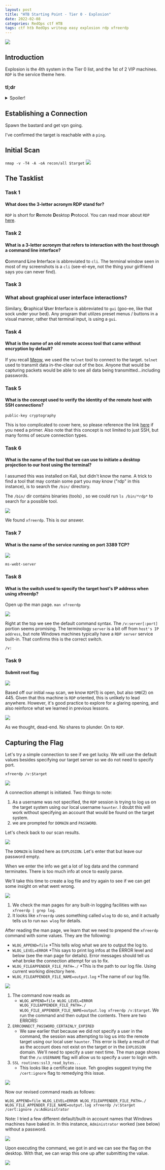 ```yaml
---
layout: post
title: "HTB Starting Point - Tier 0 - Explosion"
date: 2022-02-08
categories: RedOps ctf HTB
tags: ctf htb RedOps writeup easy explosion rdp xfreerdp
---
```

<img src='/assets/img/ctf/htb/sp/tier0/explosion/explosion.PNG'/>

## Introduction

Explosion is the 4th system in the Tier 0 list, and the 1st of 2 VIP machines. `RDP` is the service theme here. 

### tl;dr                                      
<details>                                                                                      
  <summary>Spoiler!</summary>                                                                  
                                                                                               
   1. The target is running a `RDP` server<br/>
   2. using `xfreerdp`, we get several informative errors. We learn that we need `/cert:ignore` and `/u:administrator`<br/>          
   3. Connection is successful and the flag is on the desktop<br/>
   5. <figure><img src='/assets/img/ctf/htb/sp/tier0/explosion/explosion.gif'/><figcaption>Goddamn it Moon Moon</figcaption></figure>
</details>      

## Establishing a Connection

Spawn the bastard and get vpn going.

I've confirmed the target is reachable with a `ping`.

## Initial Scan

`nmap -v -T4 -A -oA recon/all $target`
<img src='/assets/img/ctf/htb/sp/tier0/explosion/1nmap.png'/>


## The Tasklist

### Task 1
#### What does the 3-letter acronym RDP stand for?

`RDP` is short for **R**emote **D**esktop **P**rotocol. You can read moar about `RDP` <a href='https://www.ericom.com/whatis/rdp/#:~:text=RDP%20(Remote%20Desktop%20Protocol)%20is,ITU%20(International%20Telecommunications%20Union).'>here</a>.

### Task 2
#### What is a 3-letter acronym that refers to interaction with the host through a command line interface?

**C**ommand **L**ine **I**nterface is abbreviated to `cli`. The terminal window seen in most of my screenshots is a `cli` (see-el-eye, not the thing your girlfriend says you can never find).


### Task 3
### What about graphical user interface interactions?

Similary, **G**raphical **U**ser **I**nterface is abbreviated to `gui` (goo-ee, like that sock under your bed). Any program that utilzes preset menus / buttons in a visual manner, rather that terminal input, is using a `gui`.


### Task 4 
#### What is the name of an old remote access tool that came without encryption by default?

If you recall [Meow](https://opfor-haunter.github.io/posts/HTB-SP-T0-meow/), we used the `telnet` tool to connect to the target. `telnet` used to transmit data in-the-clear out of the box. Anyone that would be capturing packets would be able to see all data being transmitted...including passwords.


### Task 5
#### What is the concept used to verify the identity of the remote host with SSH connections?

`public-key cryptography` 

This is too complicated to cover here, so please reference the link [here](https://www.noppanit.com/posts/public-key-cryptography-for-dummies) if you need a primer. Also note that this concept is not limited to just SSH, but many forms of secure connection types. 

### Task 6
#### What is the name of the tool that we can use to initiate a desktop projection to our host using the terminal?

I assumed this was installed on Kali, but didn't know the name. A trick to find a tool that may contain some part you may know ("rdp" in this instance), is to search the `/bin/` directory.

The `/bin/` dir contains binaries (tools) , so we could run `ls /bin/*rdp*` to search for a possible tool. 

<img src='/assets/img/ctf/htb/sp/tier0/explosion/2xfreerdp.png'/>

We found `xfreerdp`. This is our answer.

### Task 7
#### What is the name of the service running on port 3389 TCP?

<img src="/assets/img/ctf/htb/sp/tier0/explosion/3service.png"/>

`ms-webt-server`

### Task 8
#### What is the switch used to specify the target host's IP address when using xfreerdp?

Open up the man page. `man xfreerdp`

<img src='/assets/img/ctf/htb/sp/tier0/explosion/4server.png'/>

Right at the top we see the default command syntax. The `/v:server[:port]` portion seems promising. The terminology `server` is a bit off from `host's IP address`, but note Windows machines typically have a `RDP server` service built-in. That confirms this is the correct switch. 

`/v:`


### Task 9
####  Submit root flag

<img src='/assets/img/ctf/htb/sp/tier0/explosion/5smb.png'/>

Based off our initial `nmap` scan, we know `RDP`(1) is open, but also `SMB`(2) on 445. Given that this machine is `RDP` oriented, this is unlikely to lead anywhere. However, it's good practice to explore for a glaring opening, and also reinforce what we learned in previous lessons.

<img src='/assets/img/ctf/htb/sp/tier0/explosion/6smb.png'/>

As we thought, dead-end. No shares to plunder. On to `RDP`.


## Capturing the Flag

Let's try a simple connection to see if we get lucky. We will use the default values besides specifying our target server so we do not need to specify port.

`xfreerdp /v:$target`

<img src='/assets/img/ctf/htb/sp/tier0/explosion/7rdpdefault.png'/>

A connection attempt is initiated. Two things to note:
1. As a username was not specified, the `RDP` session is trying to log us on the target system using our local username `haunter`. I doubt this will work without specifying an account that would be found on the target system.
2. we are prompted for `DOMAIN` and `PASSWORD`. 

Let's check back to our scan results.

<img src='/assets/img/ctf/htb/sp/tier0/explosion/8rdpntlminfo.png'/>

The `DOMAIN` is listed here as `EXPLOSION`. Let's enter that but leave our password empty.

When we enter the info we get a lot of log data and the command terminates. There is too much info at once to easily parse.

 We'll take this time to create a log file and try again to see if we can get some insight on what went wrong.

<img src='/assets/img/ctf/htb/sp/tier0/explosion/10log.png'/>

1. We check the man pages for any built-in logging facilities with `man xfreerdp | grep log`. 
2. It looks like `xfreerdp` uses something called `wlog` to do so, and it actually tells us to run `man wlog` for details.

After reading the man page, we learn that we need to prepend the `xfreerdp` command with some values. They are the following:
* `WLOG_APPEND=file`
	*This tells wlog what we are to output the log to.
* `WLOG_LEVEL=ERROR`
	*This says to print log infos at the ERROR level and below (see the man page for details). Error messages should tell us what broke the connection attempt for us to fix.
* `WLOG_FILEAPPENDER_FILE_PATH=./`
	*This is the path to our log file. Using current working directory here.
* `WLOG_FILEAPPENDER_FILE_NAME=output.log`
	*The name of our log file.

<img src='/assets/img/ctf/htb/sp/tier0/explosion/11logerror.png'/>

1. The command now reads as
	* `WLOG_APPEND=file WLOG_LEVEL=ERROR WLOG_FILEAPPENDER_FILE_PATH=./ WLOG_FILE_APPENDER_FILE_NAME=output.log xfreerdp /v:$target`. We run the command and then output the contents. There are two ERRORS:
2. `ERRCONNECT_PASSWORD_CERTAINLY_EXPIRED`
	* We saw earlier that because we did not specify a user in the command, the session was attempting to log us into the remote target using our local user `haunter`. This error is likely a result of that as the account does not exist on the target or in the `EXPLOSION` domain. We'll need to specify a user next time. The man page shows that the `/u:USERNAME` flag will allow us to specify a user to login with. 
3. `SSL routines:ssl3_read_bytes...`
	* This looks like a certificate issue. Teh googles suggest trying the `/cert:ignore` flag to remedying this issue.

<img src='/assets/img/ctf/htb/sp/tier0/explosion/12rdplogin.png'/>

Now our revised command reads as follows:

`WLOG_APPEND=file WLOG_LEVEL=ERROR WLOG_FILEAPPENDER_FILE_PATH=./ WLOG_FILE_APPENDER_FILE_NAME=output.log xfreerdp /v:$target /cert:ignore /u:Administrator`

Note: I tried a few different default/built-in account names that Windows machines have baked in. In this instance, `Administrator` worked (see below) without a password.

<img src='/assets/img/ctf/htb/sp/tier0/explosion/13flag.png'/>

Upon executing the command, we got in and we can see the flag on the desktop. With that, we can wrap this one up after submitting the value.

<img src='/assets/img/ctf/htb/sp/tier0/explosion/explosion2.gif'/>
